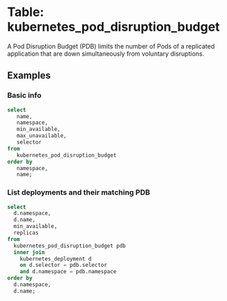 # Table: kubernetes_pod_disruption_budget

A Pod Disruption Budget (PDB) limits the number of Pods of a replicated application that are down simultaneously from voluntary disruptions.

## Examples

### Basic info

```sql
select
   name,
   namespace,
   min_available,
   max_unavailable,
   selector 
from
   kubernetes_pod_disruption_budget 
order by
   namespace,
   name;
```

### List deployments and their matching PDB

```sql
select
  d.namespace,
  d.name,
  min_available,
  replicas 
from
  kubernetes_pod_disruption_budget pdb 
  inner join
    kubernetes_deployment d 
    on d.selector = pdb.selector 
    and d.namespace = pdb.namespace 
order by
  d.namespace,
  d.name;
```
